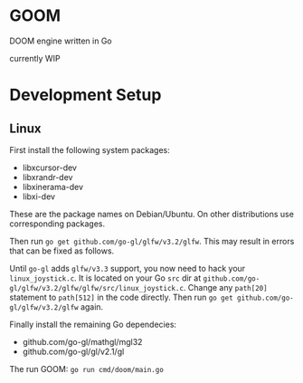 # GOOM
DOOM engine written in Go

currently WIP

# Development Setup

## Linux

First install the following system packages:

- libxcursor-dev
- libxrandr-dev
- libxinerama-dev
- libxi-dev

These are the package names on Debian/Ubuntu. On other distributions use corresponding packages.

Then run `go get github.com/go-gl/glfw/v3.2/glfw`.
This may result in errors that can be fixed as follows.

Until `go-gl` adds `glfw/v3.3` support, you now need to hack your `linux_joystick.c`. It is located on your Go `src` dir at `github.com/go-gl/glfw/v3.2/glfw/glfw/src/linux_joystick.c`.
Change any `path[20]` statement to `path[512]` in the code directly.
Then run `go get github.com/go-gl/glfw/v3.2/glfw` again.

Finally install the remaining Go dependecies:

- github.com/go-gl/mathgl/mgl32
- github.com/go-gl/gl/v2.1/gl

The run GOOM: `go run cmd/doom/main.go`
